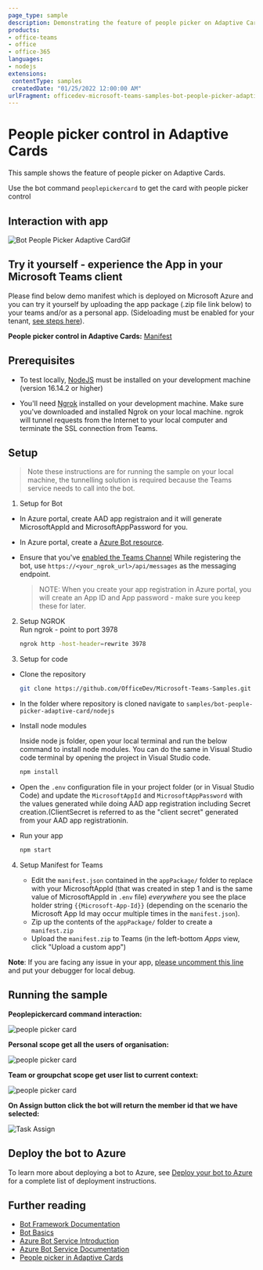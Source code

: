```yaml
---
page_type: sample
description: Demonstrating the feature of people picker on Adaptive Cards.
products:
- office-teams
- office
- office-365
languages:
- nodejs
extensions:
 contentType: samples
 createdDate: "01/25/2022 12:00:00 AM"
urlFragment: officedev-microsoft-teams-samples-bot-people-picker-adaptive-card-nodejs
---
```

# People picker control in Adaptive Cards

This sample shows the feature of people picker on Adaptive Cards.

 Use the bot command `peoplepickercard` to get the card with people picker control 

## Interaction with app

 ![Bot People Picker Adaptive CardGif ](Images/botpeoplepickeradaptivecard.gif)

 ## Try it yourself - experience the App in your Microsoft Teams client
Please find below demo manifest which is deployed on Microsoft Azure and you can try it yourself by uploading the app package (.zip file link below) to your teams and/or as a personal app. (Sideloading must be enabled for your tenant, [see steps here](https://docs.microsoft.com/microsoftteams/platform/concepts/build-and-test/prepare-your-o365-tenant#enable-custom-teams-apps-and-turn-on-custom-app-uploading)).

**People picker control in Adaptive Cards:** [Manifest](/samples/bot-people-picker-adaptive-card/csharp/demo-manifest/People-picker-adaptive-card.zip)

## Prerequisites

- To test locally, [NodeJS](https://nodejs.org/en/download/) must be installed on your development machine (version 16.14.2  or higher)

- You'll need [Ngrok](https://ngrok.com/) installed on your development machine.
Make sure you've downloaded and installed Ngrok on your local machine. ngrok will tunnel requests from the Internet to your local computer and terminate the SSL connection from Teams.

## Setup

> Note these instructions are for running the sample on your local machine, the tunnelling solution is required because
> the Teams service needs to call into the bot.

1) Setup for Bot
- In Azure portal, create AAD app registraion and it will generate MicrosoftAppId and MicrosoftAppPassword for you.
- In Azure portal, create a [Azure Bot resource](https://docs.microsoft.com/azure/bot-service/bot-builder-authentication?view=azure-bot-service-4.0&tabs=csharp%2Caadv2).

- Ensure that you've [enabled the Teams Channel](https://docs.microsoft.com/azure/bot-service/channel-connect-teams?view=azure-bot-service-4.0)
    While registering the bot, use `https://<your_ngrok_url>/api/messages` as the messaging endpoint.
    
    > NOTE: When you create your app registration in Azure portal, you will create an App ID and App password - make sure you keep these for later.

2) Setup NGROK  
Run ngrok - point to port 3978

    ```bash
    ngrok http -host-header=rewrite 3978
    ```

3) Setup for code
- Clone the repository

    ```bash
    git clone https://github.com/OfficeDev/Microsoft-Teams-Samples.git
    ```
- In the folder where repository is cloned navigate to `samples/bot-people-picker-adaptive-card/nodejs`

- Install node modules

   Inside node js folder, open your local terminal and run the below command to install node modules. You can do the same in Visual Studio code terminal by opening the project in Visual Studio code.

    ```bash
    npm install
    ```

- Open the `.env` configuration file in your project folder (or in Visual Studio Code) and update the `MicrosoftAppId` and `MicrosoftAppPassword` with the values generated while doing AAD app registration including Secret creation.(ClientSecret is referred to as the "client secret" generated from your AAD app registrationin.

- Run your app

    ```bash
    npm start
    ```

4) Setup Manifest for Teams

    - Edit the `manifest.json` contained in the  `appPackage/` folder to replace with your MicrosoftAppId (that was created in step 1 and is the same value of MicrosoftAppId in `.env` file) *everywhere* you see the place holder string `{{Microsoft-App-Id}}` (depending on the scenario the Microsoft App Id may occur multiple times in the `manifest.json`).
    - Zip up the contents of the `appPackage/` folder to create a `manifest.zip`
    - Upload the `manifest.zip` to Teams (in the left-bottom *Apps* view, click "Upload a custom app")

**Note**: If you are facing any issue in your app, [please uncomment this line](https://github.com/OfficeDev/Microsoft-Teams-Samples/blob/main/samples/bot-people-picker-adaptive-card/nodejs/index.js#L44) and put your debugger for local debug.

## Running the sample

**Peoplepickercard command interaction:**

![people picker card ](Images/adaptiveCard.png)

**Personal scope get all the users of organisation:**

![people picker card ](Images/personalPeoplePickerCard.png)

**Team or groupchat scope get user list to current context:**

![people picker card](Images/channelPeoplePickerCard.png)

**On Assign button click the bot will return the member id that we have selected:**

![Task Assign](Images/TaskAssign.png)

## Deploy the bot to Azure

To learn more about deploying a bot to Azure, see [Deploy your bot to Azure](https://aka.ms/azuredeployment) for a complete list of deployment instructions.

## Further reading

- [Bot Framework Documentation](https://docs.botframework.com)
- [Bot Basics](https://docs.microsoft.com/azure/bot-service/bot-builder-basics?view=azure-bot-service-4.0)
- [Azure Bot Service Introduction](https://docs.microsoft.com/azure/bot-service/bot-service-overview-introduction?view=azure-bot-service-4.0)
- [Azure Bot Service Documentation](https://docs.microsoft.com/azure/bot-service/?view=azure-bot-service-4.0)
- [People picker in Adaptive Cards](https://docs.microsoft.com/en-us/microsoftteams/platform/task-modules-and-cards/cards/people-picker)